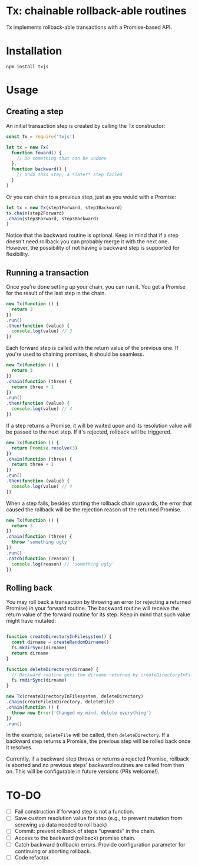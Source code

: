 Tx: chainable rollback-able routines
====================================

Tx implements rollback-able transactions with a Promise-based API.

# Installation

```
npm install txjs
```

# Usage

## Creating a step

An initial transaction step is created by calling the Tx constructor:

```javascript
const Tx = require('txjs')

let tx = new Tx(
  function foward() {
    // Do something that can be undone
  },
  function backward() {
    // Undo this step, a *later* step failed
  }
)
```

Or you can chain to a previous step, just as you would with a Promise:

```javascript
let tx = new Tx(step1Forward, step1Backward)
tx.chain(step2Forward)
.chain(step3Forward, step3Backward)
)
```

Notice that the backward routine is optional. Keep in mind that if a step
doesn't need rollback you can probably merge it with the next one. However, the
possibility of not having a backward step is supported for flexibility.

## Running a transaction

Once you're done setting up your chain, you can run it. You get a Promise for
the result of the last step in the chain.

```javascript
new Tx(function () {
  return 3
})
.run()
.then(function (value) {
  console.log(value) // 3
})

```

Each forward step is called with the return value of the previous one. If you're
used to chaining promises, it should be seamless.

```javascript
new Tx(function () {
  return 3
})
.chain(function (three) {
  return three + 1
})
.run()
.then(function (value) {
  console.log(value) // 4
})
```

If a step returns a Promise, it will be waited upon and its resolution value
will be passed to the next step. If it's rejected, rollback will be triggered.

```javascript
new Tx(function () {
  return Promise.resolve(3)
})
.chain(function (three) {
  return three + 1
})
.run()
.then(function (value) {
  console.log(value) // 4
})
```

[//]: # (TODO Include rejection example)

When a step fails, besides starting the rollback chain upwards, the error that
caused the rollback will be the rejection reason of the returned Promise.

```javascript
new Tx(function () {
  return 3
})
.chain(function (three) {
  throw 'something ugly'
})
.run()
.catch(function (reason) {
  console.log(reason) // 'something ugly'
})
```

## Rolling back

You may roll back a transaction by throwing an error (or rejecting a returned
Promise) in your forward routine. The backward routine will receive the return
value of the forward routine for its step. Keep in mind that such value might
have mutated:

```javascript

function createDirectoryInFilesystem() {
  const dirname = createRandomDirname()
  fs.mkdirSync(dirname)
  return dirname
}

function deleteDirectory(dirname) {
  // Backward routine gets the dirname returned by createDirectoryInFilesystem
  fs.rmdirSync(dirname)
}

new Tx(createDirectoryInFilesystem, deleteDirectory)
.chain(createFileInDirectory, deleteFile)
.chain(function () {
  throw new Error('Changed my mind, delete everything')
})
.run()
```

In the example, `deleteFile` will be called, then `deleteDirectory`. If a
backward step returns a Promise, the previous step will be rolled back once it
resolves.

Currently, if a backward step throws or returns a rejected Promise, rollback is
aborted and no previous steps' backward routines are called from then on. This
will be configurable in future versions (PRs welcome!).

# TO-DO

- [ ] Fail construction if forward step is not a function.
- [ ] Save custom resolution value for step (e.g., to prevent mutation from screwing up data needed to roll back)
- [ ] Commit: prevent rollback of steps "upwards" in the chain.
- [ ] Access to the backward (rollback) promise chain.
- [ ] Catch backward (rollback) errors. Provide configuration parameter for continuing or aborting rollback.
- [ ] Code refactor.
